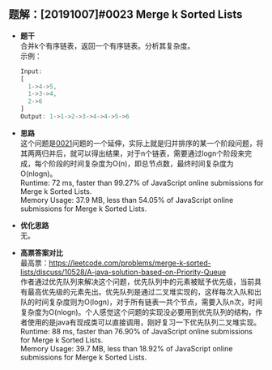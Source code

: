 ## 题解：[20191007]#0023 Merge k Sorted Lists
- **题干**  
合并k个有序链表，返回一个有序链表。分析其复杂度。   
    示例：   
    ```javascript
    Input:
    [
      1->4->5,
      1->3->4,
      2->6
    ]
    Output: 1->1->2->3->4->4->5->6
    ``` 
- **思路**   
这个问题是[0021](https://gitee.com/ccharlotte/leetcode-js/blob/master/analysis/0021MergeTwoSortedLists.md)问题的一个延伸，实际上就是归并排序的某一个阶段问题，将其两两归并后，就可以得出结果，对于n个链表，需要通过logn个阶段来完成，每个阶段的时间复杂度为O(n)，即总节点数，最终时间复杂度为O(nlogn)。   
Runtime: 72 ms, faster than 99.27% of JavaScript online submissions for Merge k Sorted Lists.   
Memory Usage: 37.9 MB, less than 54.05% of JavaScript online submissions for Merge k Sorted Lists.   
- **优化思路**   
无。   

- **高票答案对比**   
最高票：https://leetcode.com/problems/merge-k-sorted-lists/discuss/10528/A-java-solution-based-on-Priority-Queue     
作者通过优先队列来解决这个问题，优先队列中的元素被赋予优先级，当前具有最高优先级的元素先出。优先队列是通过二叉堆实现的，这样每次入队和出队的时间复杂度则为O(logn)，对于所有链表一共个节点，需要入队n次，时间复杂度为O(nlogn)。个人感觉这个问题的实现没必要用到优先队列的结构，作者使用的是java有现成类可以直接调用，刚好复习一下优先队列二叉堆实现。         
Runtime: 88 ms, faster than 76.90% of JavaScript online submissions for Merge k Sorted Lists.   
Memory Usage: 39.7 MB, less than 18.92% of JavaScript online submissions for Merge k Sorted Lists.   
